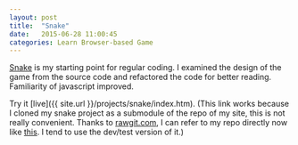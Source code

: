 ```yaml
---
layout: post
title:  "Snake"
date:   2015-06-28 11:00:45
categories: Learn Browser-based Game
---
```


[Snake](https://github.com/HustLion/snake) is my starting point for regular coding. I examined the design of the game from the source code and refactored the code for better reading. Familiarity of javascript improved.

Try it [live]({{ site.url }}/projects/snake/index.htm). (This link works because I cloned my snake project as a submodule of the repo of my site, this is not really convenient. Thanks to [rawgit.com](http://rawgit.com/), I can refer to my repo directly now like [this](https://rawgit.com/HustLion/snake/master/index.htm). I tend to use the dev/test version of it.)
